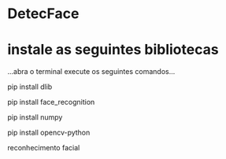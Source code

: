 # DetecFace
# instale as seguintes bibliotecas
...abra o terminal execute os seguintes comandos...

pip install dlib

pip install face_recognition

pip install numpy

pip install opencv-python

reconhecimento facial
